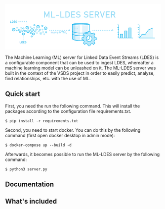 <p align="center">
  <img src="https://github.com/samuvack/ML-LDES-server/blob/master/images/logo.png?raw=true"/>
</p>

The Machine Learning (ML) server for Linked Data Event Streams (LDES) is a configurable component that can be used to ingest LDES, whereafter a machine learning model can be unleashed on it. The ML-LDES server was built in the context of the VSDS project in order to easily predict, analyse, find relationships, etc. with the use of ML.

## Quick start
First, you need the run the following command. This will install the packages according to the configuration file requirements.txt.
```
$ pip install -r requirements.txt
```
Second, you need to start docker. You can do this by the following command (first open docker desktop in admin mode):
```
$ docker-compose up --build -d
```

Afterwards, it becomes possible to run the ML-LDES server by the following command:
```
$ python3 server.py
```



## Documentation



## What's included




